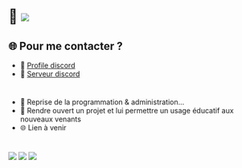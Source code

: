
# 👋 ![](https://komarev.com/ghpvc/?username=lx78WyY0J5&color=red&label=%F0%9F%91%80)

## 🌐 Pour me contacter ? 
- 💬 [Profile discord](https://discord.com/users/748530290917638165)  
- 🚀 [Serveur discord](https://discord.gg/ae2DK7qayQ)

#

- 🔭 Reprise de la programmation & administration...
- 👐 Rendre ouvert un projet et lui permettre un usage éducatif aux nouveaux venants
- 🌐 Lien à venir

#

![](https://github-readme-stats.vercel.app/api?username=lx78WyY0J5&count_private=true&show_icons=true&theme=dark&hide_border=true)
![](https://github-readme-streak-stats.herokuapp.com?user=lx78WyY0J5&count_private=true&theme=dark&hide_border=true)
![](https://github-readme-stats.vercel.app/api/top-langs/?username=lx78WyY0J5&count_private=true&theme=dark&hide_border=true)
